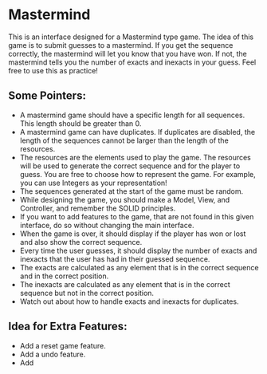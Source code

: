 # Mastermind
 This is an interface designed for a Mastermind type game. The idea of this game is to submit guesses to a mastermind.
 If you get the sequence correctly, the mastermind will let you know that you have won. If not, the mastermind tells you the number of exacts and inexacts in your guess.
 Feel free to use this as practice!
 
## Some Pointers:
 - A mastermind game should have a specific length for all sequences. This length should be greater than 0.
 - A mastermind game can have duplicates. If duplicates are disabled, the length of the sequences cannot be larger than the length of the resources.
 - The resources are the elements used to play the game. The resources will be used to generate the correct sequence and for the player to guess. You are free to choose how to represent the game. For example, you can use Integers as your representation!
 - The sequences generated at the start of the game must be random.
 - While designing the game, you should make a Model, View, and Controller, and remember the SOLID principles.
 - If you want to add features to the game, that are not found in this given interface, do so without changing the main interface.
 - When the game is over, it should display if the player has won or lost and also show the correct sequence.
 - Every time the user guesses, it should display the number of exacts and inexacts that the user has had in their guessed sequence.
 - The exacts are calculated as any element that is in the correct sequence and in the correct position.
 - The inexacts are calculated as any element that is in the correct sequence but not in the correct position.
 - Watch out about how to handle exacts and inexacts for duplicates.

## Idea for Extra Features:
 - Add a reset game feature.
 - Add a undo feature.
 - Add 
